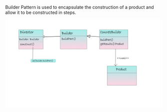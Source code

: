 Builder Pattern is used to encapsulate the construction of a product and allow it to be constructed in steps.

![alt text](https://github.com/xxxwarrior/Basic-Design-Patterns-Python/blob/main/Builder/diagram.jpg?raw=true)